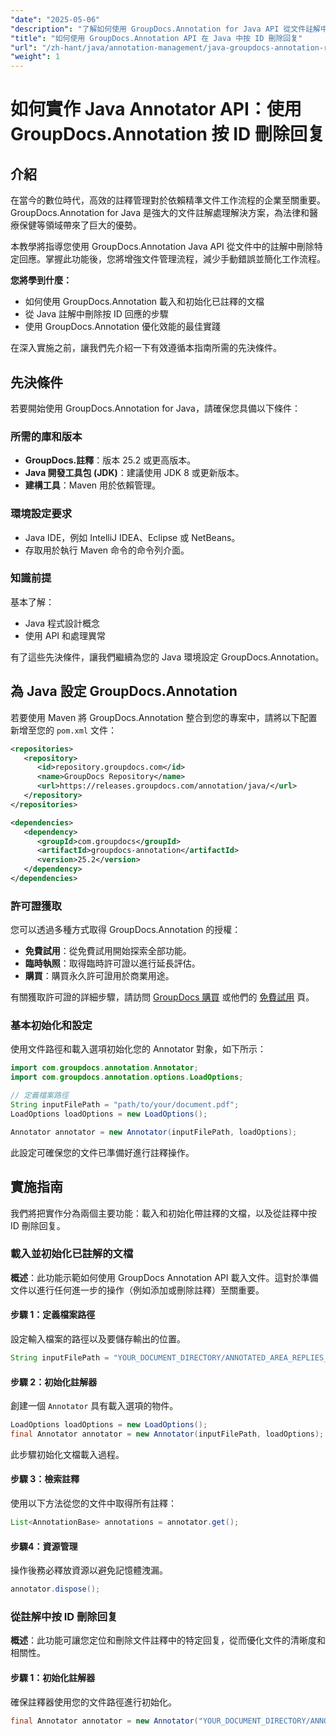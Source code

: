 ```yaml
---
"date": "2025-05-06"
"description": "了解如何使用 GroupDocs.Annotation for Java API 從文件註解中移除回應。本逐步指南將協助您提昇文件管理能力。"
"title": "如何使用 GroupDocs.Annotation API 在 Java 中按 ID 刪除回复"
"url": "/zh-hant/java/annotation-management/java-groupdocs-annotation-remove-replies-by-id/"
"weight": 1
---
```


# 如何實作 Java Annotator API：使用 GroupDocs.Annotation 按 ID 刪除回复

## 介紹

在當今的數位時代，高效的註釋管理對於依賴精準文件工作流程的企業至關重要。 GroupDocs.Annotation for Java 是強大的文件註解處理解決方案，為法律和醫療保健等領域帶來了巨大的優勢。

本教學將指導您使用 GroupDocs.Annotation Java API 從文件中的註解中刪除特定回應。掌握此功能後，您將增強文件管理流程，減少手動錯誤並簡化工作流程。

**您將學到什麼：**
- 如何使用 GroupDocs.Annotation 載入和初始化已註釋的文檔
- 從 Java 註解中刪除按 ID 回應的步驟
- 使用 GroupDocs.Annotation 優化效能的最佳實踐

在深入實施之前，讓我們先介紹一下有效遵循本指南所需的先決條件。

## 先決條件

若要開始使用 GroupDocs.Annotation for Java，請確保您具備以下條件：

### 所需的庫和版本
- **GroupDocs.註釋**：版本 25.2 或更高版本。
- **Java 開發工具包 (JDK)**：建議使用 JDK 8 或更新版本。
- **建構工具**：Maven 用於依賴管理。

### 環境設定要求
- Java IDE，例如 IntelliJ IDEA、Eclipse 或 NetBeans。
- 存取用於執行 Maven 命令的命令列介面。

### 知識前提
基本了解：
- Java 程式設計概念
- 使用 API 和處理異常

有了這些先決條件，讓我們繼續為您的 Java 環境設定 GroupDocs.Annotation。

## 為 Java 設定 GroupDocs.Annotation

若要使用 Maven 將 GroupDocs.Annotation 整合到您的專案中，請將以下配置新增至您的 `pom.xml` 文件：

```xml
<repositories>
   <repository>
      <id>repository.groupdocs.com</id>
      <name>GroupDocs Repository</name>
      <url>https://releases.groupdocs.com/annotation/java/</url>
   </repository>
</repositories>

<dependencies>
   <dependency>
      <groupId>com.groupdocs</groupId>
      <artifactId>groupdocs-annotation</artifactId>
      <version>25.2</version>
   </dependency>
</dependencies>
```

### 許可證獲取
您可以透過多種方式取得 GroupDocs.Annotation 的授權：
- **免費試用**：從免費試用開始探索全部功能。
- **臨時執照**：取得臨時許可證以進行延長評估。
- **購買**：購買永久許可證用於商業用途。

有關獲取許可證的詳細步驟，請訪問 [GroupDocs 購買](https://purchase.groupdocs.com/buy) 或他們的 [免費試用](https://releases.groupdocs.com/annotation/java/) 頁。

### 基本初始化和設定
使用文件路徑和載入選項初始化您的 Annotator 對象，如下所示：

```java
import com.groupdocs.annotation.Annotator;
import com.groupdocs.annotation.options.LoadOptions;

// 定義檔案路徑
String inputFilePath = "path/to/your/document.pdf";
LoadOptions loadOptions = new LoadOptions();

Annotator annotator = new Annotator(inputFilePath, loadOptions);
```

此設定可確保您的文件已準備好進行註釋操作。

## 實施指南

我們將把實作分為兩個主要功能：載入和初始化帶註釋的文檔，以及從註釋中按 ID 刪除回复。

### 載入並初始化已註解的文檔

**概述**：此功能示範如何使用 GroupDocs Annotation API 載入文件。這對於準備文件以進行任何進一步的操作（例如添加或刪除註釋）至關重要。

#### 步驟 1：定義檔案路徑
設定輸入檔案的路徑以及要儲存輸出的位置。
```java
String inputFilePath = "YOUR_DOCUMENT_DIRECTORY/ANNOTATED_AREA_REPLIES_5";
```

#### 步驟 2：初始化註解器
創建一個 `Annotator` 具有載入選項的物件。
```java
LoadOptions loadOptions = new LoadOptions();
final Annotator annotator = new Annotator(inputFilePath, loadOptions);
```
此步驟初始化文檔載入過程。

#### 步驟 3：檢索註釋
使用以下方法從您的文件中取得所有註釋：
```java
List<AnnotationBase> annotations = annotator.get();
```

#### 步驟4：資源管理
操作後務必釋放資源以避免記憶體洩漏。
```java
annotator.dispose();
```

### 從註解中按 ID 刪除回复

**概述**：此功能可讓您定位和刪除文件註釋中的特定回复，從而優化文件的清晰度和相關性。

#### 步驟 1：初始化註解器
確保註釋器使用您的文件路徑進行初始化。
```java
final Annotator annotator = new Annotator("YOUR_DOCUMENT_DIRECTORY/ANNOTATED_AREA_REPLIES_5
